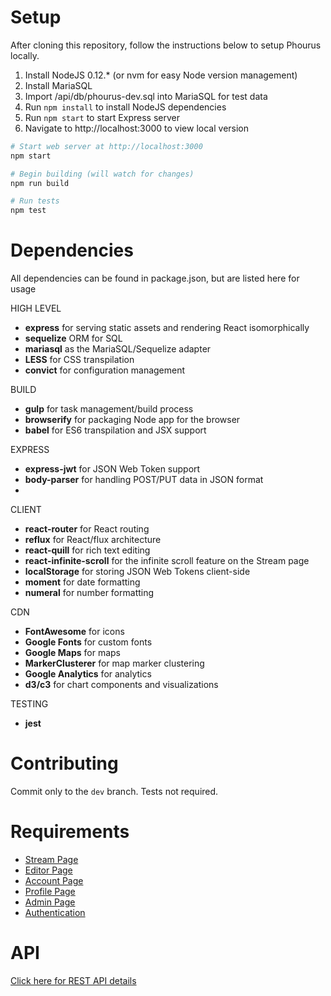 # Setup
After cloning this repository, follow the instructions below to setup Phourus locally.

1. Install NodeJS 0.12.* (or nvm for easy Node version management)
2. Install MariaSQL
3. Import /api/db/phourus-dev.sql into MariaSQL for test data
4. Run `npm install` to install NodeJS dependencies
5. Run `npm start` to start Express server
6. Navigate to http://localhost:3000 to view local version

```bash
# Start web server at http://localhost:3000
npm start

# Begin building (will watch for changes)
npm run build

# Run tests
npm test
```

# Dependencies
All dependencies can be found in package.json, but are listed here for usage

HIGH LEVEL
- **express** for serving static assets and rendering React isomorphically
- **sequelize** ORM for SQL
- **mariasql** as the MariaSQL/Sequelize adapter
- **LESS** for CSS transpilation
- **convict** for configuration management

BUILD
- **gulp** for task management/build process
- **browserify** for packaging Node app for the browser
- **babel** for ES6 transpilation and JSX support

EXPRESS
- **express-jwt** for JSON Web Token support
- **body-parser** for handling POST/PUT data in JSON format
-

CLIENT
- **react-router** for React routing
- **reflux** for React/flux architecture
- **react-quill** for rich text editing
- **react-infinite-scroll** for the infinite scroll feature on the Stream page
- **localStorage** for storing JSON Web Tokens client-side
- **moment** for date formatting
- **numeral** for number formatting

CDN
- **FontAwesome** for icons
- **Google Fonts** for custom fonts
- **Google Maps** for maps
- **MarkerClusterer** for map marker clustering
- **Google Analytics** for analytics
- **d3/c3** for chart components and visualizations

TESTING
- **jest**

# Contributing
Commit only to the `dev` branch. Tests not required.

# Requirements
- [Stream Page](/docs/requirements/stream.md)
- [Editor Page](/docs/requirements/editor.md)
- [Account Page](/docs/requirements/account.md)
- [Profile Page](/docs/requirements/profile.md)
- [Admin Page](/docs/requirements/admin.md)
- [Authentication](/docs/requirements/authentication.md)

# API
[Click here for REST API details](/docs/api.md)
